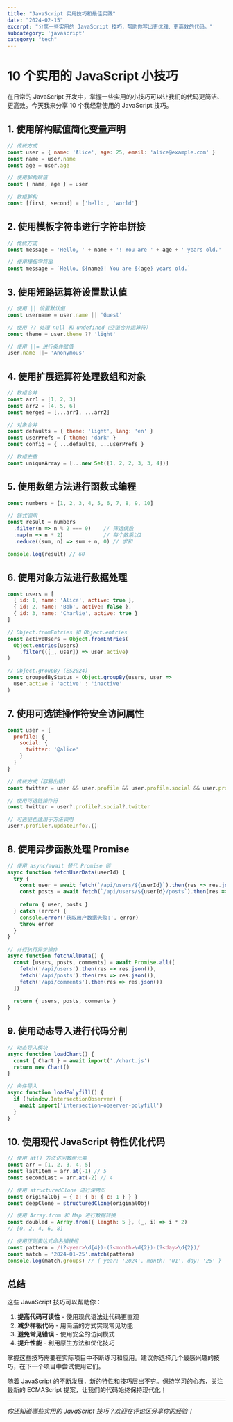 ```yaml
---
title: "JavaScript 实用技巧和最佳实践"
date: "2024-02-15"
excerpt: "分享一些实用的 JavaScript 技巧，帮助你写出更优雅、更高效的代码。"
subcategory: 'javascript'
category: "tech"
---
```


# 10 个实用的 JavaScript 小技巧

在日常的 JavaScript 开发中，掌握一些实用的小技巧可以让我们的代码更简洁、更高效。今天我来分享 10 个我经常使用的 JavaScript 技巧。

## 1. 使用解构赋值简化变量声明

```javascript
// 传统方式
const user = { name: 'Alice', age: 25, email: 'alice@example.com' }
const name = user.name
const age = user.age

// 使用解构赋值
const { name, age } = user

// 数组解构
const [first, second] = ['hello', 'world']
```

## 2. 使用模板字符串进行字符串拼接

```javascript
// 传统方式
const message = 'Hello, ' + name + '! You are ' + age + ' years old.'

// 使用模板字符串
const message = `Hello, ${name}! You are ${age} years old.`
```

## 3. 使用短路运算符设置默认值

```javascript
// 使用 || 设置默认值
const username = user.name || 'Guest'

// 使用 ?? 处理 null 和 undefined（空值合并运算符）
const theme = user.theme ?? 'light'

// 使用 ||= 进行条件赋值
user.name ||= 'Anonymous'
```

## 4. 使用扩展运算符处理数组和对象

```javascript
// 数组合并
const arr1 = [1, 2, 3]
const arr2 = [4, 5, 6]
const merged = [...arr1, ...arr2]

// 对象合并
const defaults = { theme: 'light', lang: 'en' }
const userPrefs = { theme: 'dark' }
const config = { ...defaults, ...userPrefs }

// 数组去重
const uniqueArray = [...new Set([1, 2, 2, 3, 3, 4])]
```

## 5. 使用数组方法进行函数式编程

```javascript
const numbers = [1, 2, 3, 4, 5, 6, 7, 8, 9, 10]

// 链式调用
const result = numbers
  .filter(n => n % 2 === 0)    // 筛选偶数
  .map(n => n * 2)             // 每个数乘以2
  .reduce((sum, n) => sum + n, 0) // 求和

console.log(result) // 60
```

## 6. 使用对象方法进行数据处理

```javascript
const users = [
  { id: 1, name: 'Alice', active: true },
  { id: 2, name: 'Bob', active: false },
  { id: 3, name: 'Charlie', active: true }
]

// Object.fromEntries 和 Object.entries
const activeUsers = Object.fromEntries(
  Object.entries(users)
    .filter(([_, user]) => user.active)
)

// Object.groupBy (ES2024)
const groupedByStatus = Object.groupBy(users, user => 
  user.active ? 'active' : 'inactive'
)
```

## 7. 使用可选链操作符安全访问属性

```javascript
const user = {
  profile: {
    social: {
      twitter: '@alice'
    }
  }
}

// 传统方式（容易出错）
const twitter = user && user.profile && user.profile.social && user.profile.social.twitter

// 使用可选链操作符
const twitter = user?.profile?.social?.twitter

// 可选链也适用于方法调用
user?.profile?.updateInfo?.()
```

## 8. 使用异步函数处理 Promise

```javascript
// 使用 async/await 替代 Promise 链
async function fetchUserData(userId) {
  try {
    const user = await fetch(`/api/users/${userId}`).then(res => res.json())
    const posts = await fetch(`/api/users/${userId}/posts`).then(res => res.json())
    
    return { user, posts }
  } catch (error) {
    console.error('获取用户数据失败:', error)
    throw error
  }
}

// 并行执行异步操作
async function fetchAllData() {
  const [users, posts, comments] = await Promise.all([
    fetch('/api/users').then(res => res.json()),
    fetch('/api/posts').then(res => res.json()),
    fetch('/api/comments').then(res => res.json())
  ])
  
  return { users, posts, comments }
}
```

## 9. 使用动态导入进行代码分割

```javascript
// 动态导入模块
async function loadChart() {
  const { Chart } = await import('./chart.js')
  return new Chart()
}

// 条件导入
async function loadPolyfill() {
  if (!window.IntersectionObserver) {
    await import('intersection-observer-polyfill')
  }
}
```

## 10. 使用现代 JavaScript 特性优化代码

```javascript
// 使用 at() 方法访问数组元素
const arr = [1, 2, 3, 4, 5]
const lastItem = arr.at(-1) // 5
const secondLast = arr.at(-2) // 4

// 使用 structuredClone 进行深拷贝
const originalObj = { a: { b: { c: 1 } } }
const deepClone = structuredClone(originalObj)

// 使用 Array.from 和 Map 进行数据转换
const doubled = Array.from({ length: 5 }, (_, i) => i * 2)
// [0, 2, 4, 6, 8]

// 使用正则表达式命名捕获组
const pattern = /(?<year>\d{4})-(?<month>\d{2})-(?<day>\d{2})/
const match = '2024-01-25'.match(pattern)
console.log(match.groups) // { year: '2024', month: '01', day: '25' }
```

## 总结

这些 JavaScript 技巧可以帮助你：

1. **提高代码可读性** - 使用现代语法让代码更直观
2. **减少样板代码** - 用简洁的方式实现常见功能
3. **避免常见错误** - 使用安全的访问模式
4. **提升性能** - 利用原生方法和优化技巧

掌握这些技巧需要在实际项目中不断练习和应用。建议你选择几个最感兴趣的技巧，在下一个项目中尝试使用它们。

随着 JavaScript 的不断发展，新的特性和技巧层出不穷。保持学习的心态，关注最新的 ECMAScript 提案，让我们的代码始终保持现代化！

---

*你还知道哪些实用的 JavaScript 技巧？欢迎在评论区分享你的经验！* 